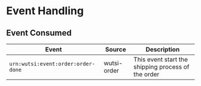 # Event Handling

## Event Consumed

| Event                                   | Source      | Description                                                                |
|-----------------------------------------|-------------|----------------------------------------------------------------------------|
| `urn:wutsi:event:order:order-done`      | wutsi-order | This event start the shipping process of the order                         |
